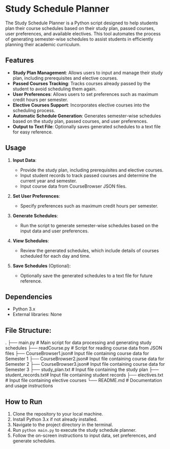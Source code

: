 # Study Schedule Planner

The Study Schedule Planner is a Python script designed to help students plan their course schedules based on their study plan, passed courses, user preferences, and available electives. This tool automates the process of generating semester-wise schedules to assist students in efficiently planning their academic curriculum.

## Features

- **Study Plan Management**: Allows users to input and manage their study plan, including prerequisites and elective courses.
- **Passed Courses Tracking**: Tracks courses already passed by the student to avoid scheduling them again.
- **User Preferences**: Allows users to set preferences such as maximum credit hours per semester.
- **Elective Courses Support**: Incorporates elective courses into the scheduling process.
- **Automatic Schedule Generation**: Generates semester-wise schedules based on the study plan, passed courses, and user preferences.
- **Output to Text File**: Optionally saves generated schedules to a text file for easy reference.

## Usage

1. **Input Data**:
   - Provide the study plan, including prerequisites and elective courses.
   - Input student records to track passed courses and determine the current year and semester.
   - Input course data from CourseBrowser JSON files.

2. **Set User Preferences**:
   - Specify preferences such as maximum credit hours per semester.

3. **Generate Schedules**:
   - Run the script to generate semester-wise schedules based on the input data and user preferences.

4. **View Schedules**:
   - Review the generated schedules, which include details of courses scheduled for each day and time.

5. **Save Schedules** (Optional):
   - Optionally save the generated schedules to a text file for future reference.

## Dependencies

- Python 3.x
- External libraries: None

## File Structure:
.
├── main.py # Main script for data processing and generating study schedules
├── readCourse.py # Script for reading course data from JSON files
├── CourseBrowser1.json# Input file containing course data for Semester 1
├── CourseBrowser2.json# Input file containing course data for Semester 2
├── CourseBrowser3.json# Input file containing course data for Semester 3
├── study_plan.txt # Input file containing the study plan
├── student_records.txt# Input file containing student records
├── electives.txt # Input file containing elective courses
└── README.md # Documentation and usage instructions



## How to Run

1. Clone the repository to your local machine.
2. Install Python 3.x if not already installed.
3. Navigate to the project directory in the terminal.
4. Run `python main.py` to execute the study schedule planner.
5. Follow the on-screen instructions to input data, set preferences, and generate schedules.
